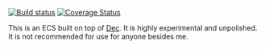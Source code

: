 [![Build status](https://img.shields.io/github/actions/workflow/status/zorbathut/ghi/test.yml?branch=dev)](https://github.com/zorbathut/ghi/actions?query=workflow%3ATest+branch%3Adev) [![Coverage Status](https://coveralls.io/repos/github/zorbathut/ghi/badge.svg)](https://coveralls.io/github/zorbathut/ghi)

This is an ECS built on top of [Dec](http://github.com/zorbathut/dec). It is highly experimental and unpolished. It is not recommended for use for anyone besides me.
